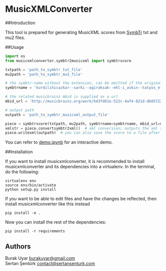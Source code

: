 # MusicXMLConverter

##Introduction

This tool is prepared for generating MusicXML scores from [SymbTr](https://github.com/MTG/SymbTr) txt and mu2 files.

##Usage

```python
import os
from musicxmlconverter.symbtr2musicxml import symbtrscore

txtpath = 'path_to_symbtr_txt_file'
mu2path = 'path_to_symbtr_mu2_file'

# the symbtr-name without the extension, can be omitted if the original filename is kept
symbtrname = 'kurdilihicazkar--sarki--agiraksak--ehl-i_askin--tatyos_efendi'

# the related musicbrainz mbid is supplied as a url
mbid_url = 'http://musicbrainz.org/work/b43fd61e-522c-4af4-821d-db85722bf48c' 

# output path
outpath = 'path_to_symbtr_musicxml_output_file'

piece = symbtrscore(txtpath, mu2path, symbtrname=symbtrname, mbid_url=mbid_url) #txt info is fetched and attributes are calculated
xmlstr = piece.convertsymbtr2xml()  # xml conversion; outputs the xml score as string
piece.writexml(outpath)  # you can also save the score to a file after calling the conversion method above
```

You can refer to [demo.ipynb](https://github.com/burakuyar/MusicXMLConverter/blob/master/demo.ipynb) for an interactive demo.

##Installation

If you want to install musicxmlconverter, it is recommended to install musicxmlconverter and its dependencies into a virtualenv. In the terminal, do the following:
```
virtualenv env
source env/bin/activate
python setup.py install
```
If you want to be able to edit files and have the changes be reflected, then install musicxmlconverter like this instead
```
pip install -e .
```
Now you can install the rest of the dependencies:
```
pip install -r requirements
```

## Authors
Burak Uyar	burakuyar@gmail.com  
Sertan Şentürk		contact@sertansenturk.com
